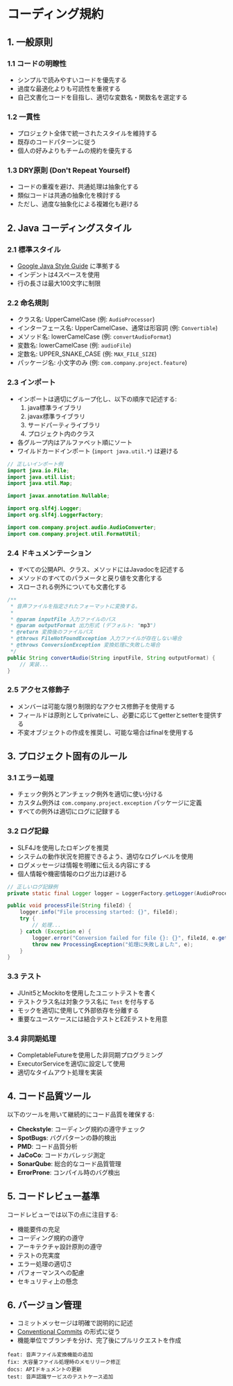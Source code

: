 # コーディング規約

## 1. 一般原則

### 1.1 コードの明瞭性
- シンプルで読みやすいコードを優先する
- 過度な最適化よりも可読性を重視する
- 自己文書化コードを目指し、適切な変数名・関数名を選定する

### 1.2 一貫性
- プロジェクト全体で統一されたスタイルを維持する
- 既存のコードパターンに従う
- 個人の好みよりもチームの規約を優先する

### 1.3 DRY原則 (Don't Repeat Yourself)
- コードの重複を避け、共通処理は抽象化する
- 類似コードは共通の抽象化を検討する
- ただし、過度な抽象化による複雑化も避ける

## 2. Java コーディングスタイル

### 2.1 標準スタイル
- [Google Java Style Guide](https://google.github.io/styleguide/javaguide.html) に準拠する
- インデントは4スペースを使用
- 行の長さは最大100文字に制限

### 2.2 命名規則
- クラス名: UpperCamelCase (例: `AudioProcessor`)
- インターフェース名: UpperCamelCase、通常は形容詞 (例: `Convertible`)
- メソッド名: lowerCamelCase (例: `convertAudioFormat`)
- 変数名: lowerCamelCase (例: `audioFile`)
- 定数名: UPPER_SNAKE_CASE (例: `MAX_FILE_SIZE`)
- パッケージ名: 小文字のみ (例: `com.company.project.feature`)

### 2.3 インポート
- インポートは適切にグループ化し、以下の順序で記述する:
  1. java標準ライブラリ
  2. javax標準ライブラリ
  3. サードパーティライブラリ
  4. プロジェクト内のクラス
- 各グループ内はアルファベット順にソート
- ワイルドカードインポート (`import java.util.*`) は避ける

```java
// 正しいインポート例
import java.io.File;
import java.util.List;
import java.util.Map;

import javax.annotation.Nullable;

import org.slf4j.Logger;
import org.slf4j.LoggerFactory;

import com.company.project.audio.AudioConverter;
import com.company.project.util.FormatUtil;
```

### 2.4 ドキュメンテーション
- すべての公開API、クラス、メソッドにはJavadocを記述する
- メソッドのすべてのパラメータと戻り値を文書化する
- スローされる例外についても文書化する

```java
/**
 * 音声ファイルを指定されたフォーマットに変換する。
 *
 * @param inputFile 入力ファイルのパス
 * @param outputFormat 出力形式 (デフォルト: "mp3")
 * @return 変換後のファイルパス
 * @throws FileNotFoundException 入力ファイルが存在しない場合
 * @throws ConversionException 変換処理に失敗した場合
 */
public String convertAudio(String inputFile, String outputFormat) {
    // 実装...
}
```

### 2.5 アクセス修飾子
- メンバーは可能な限り制限的なアクセス修飾子を使用する
- フィールドは原則としてprivateにし、必要に応じてgetterとsetterを提供する
- 不変オブジェクトの作成を推奨し、可能な場合はfinalを使用する

## 3. プロジェクト固有のルール

### 3.1 エラー処理
- チェック例外とアンチェック例外を適切に使い分ける
- カスタム例外は `com.company.project.exception` パッケージに定義
- すべての例外は適切にログに記録する

### 3.2 ログ記録
- SLF4Jを使用したロギングを推奨
- システムの動作状況を把握できるよう、適切なログレベルを使用
- ログメッセージは情報を明確に伝える内容にする
- 個人情報や機密情報のログ出力は避ける

```java
// 正しいログ記録例
private static final Logger logger = LoggerFactory.getLogger(AudioProcessor.class);

public void processFile(String fileId) {
    logger.info("File processing started: {}", fileId);
    try {
        // 処理...
    } catch (Exception e) {
        logger.error("Conversion failed for file {}: {}", fileId, e.getMessage(), e);
        throw new ProcessingException("処理に失敗しました", e);
    }
}
```

### 3.3 テスト
- JUnit5とMockitoを使用したユニットテストを書く
- テストクラス名は対象クラス名に `Test` を付与する
- モックを適切に使用して外部依存を分離する
- 重要なユースケースには結合テストとE2Eテストを用意

### 3.4 非同期処理
- CompletableFutureを使用した非同期プログラミング
- ExecutorServiceを適切に設定して使用
- 適切なタイムアウト処理を実装

## 4. コード品質ツール

以下のツールを用いて継続的にコード品質を確保する:

- **Checkstyle**: コーディング規約の遵守チェック
- **SpotBugs**: バグパターンの静的検出
- **PMD**: コード品質分析
- **JaCoCo**: コードカバレッジ測定
- **SonarQube**: 総合的なコード品質管理
- **ErrorProne**: コンパイル時のバグ検出

## 5. コードレビュー基準

コードレビューでは以下の点に注目する:

- 機能要件の充足
- コーディング規約の遵守
- アーキテクチャ設計原則の遵守
- テストの充実度
- エラー処理の適切さ
- パフォーマンスへの配慮
- セキュリティ上の懸念

## 6. バージョン管理

- コミットメッセージは明確で説明的に記述
- [Conventional Commits](https://www.conventionalcommits.org/) の形式に従う
- 機能単位でブランチを分け、完了後にプルリクエストを作成

```
feat: 音声ファイル変換機能の追加
fix: 大容量ファイル処理時のメモリリーク修正
docs: APIドキュメントの更新
test: 音声認識サービスのテストケース追加
```